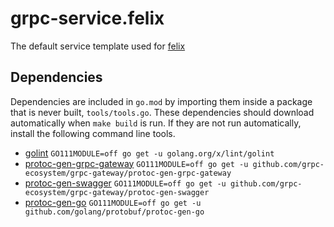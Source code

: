 # grpc-service.felix

The default service template used for [felix](https://github.com/felix-cli/felix)

## Dependencies

Dependencies are included in `go.mod` by importing them inside a package that is never built, `tools/tools.go`. These dependencies should download automatically when `make build` is run. If they are not run automatically, install the following command line tools.

* [golint](https://github.com/golang/lint) `GO111MODULE=off go get -u golang.org/x/lint/golint`
* [protoc-gen-grpc-gateway](github.com/grpc-ecosystem/grpc-gateway) `GO111MODULE=off go get -u github.com/grpc-ecosystem/grpc-gateway/protoc-gen-grpc-gateway`
* [protoc-gen-swagger](github.com/grpc-ecosystem/grpc-gateway) `GO111MODULE=off go get -u github.com/grpc-ecosystem/grpc-gateway/protoc-gen-swagger`
* [protoc-gen-go](github.com/golang/protobuf) `GO111MODULE=off go get -u github.com/golang/protobuf/protoc-gen-go`
